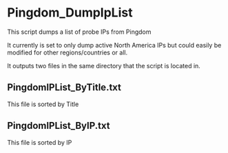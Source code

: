# Pingdom_DumpIpList
This script dumps a list of probe IPs from Pingdom

It currently is set to only dump active North America IPs but could easily be modified for other regions/countries or all.

It outputs two files in the same directory that the script is located in.
## PingdomIPList_ByTitle.txt  
This file is sorted by Title

## PingdomIPList_ByIP.txt  
This file is sorted by IP
